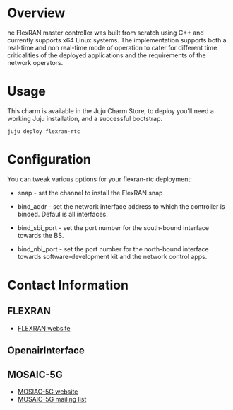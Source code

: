 # Overview

he FlexRAN master controller was built from scratch using C++ and currently supports x64 Linux systems. The implementation supports both a real-time and non real-time mode of operation to cater for different time criticalities of the deployed applications and the requirements of the network operators. 

# Usage

This charm is available in the Juju Charm Store, to deploy you'll need a working 
Juju installation, and a successful bootstrap.

    juju deploy flexran-rtc

# Configuration

You can tweak various options for your flexran-rtc deployment:

  * snap -  set the channel to install  the FlexRAN snap 
 
 * bind_addr - set the network interface address to which the controller is binded. Defaul is all interfaces. 

 * bind_sbi_port -  set the port number for the south-bound interface towards the BS.

 * bind_nbi_port -  set the port number for the north-bound interface towards software-development kit and the network control apps.
 


# Contact Information

## FLEXRAN 
 - [FLEXRAN website](http://mosaic-5g.io/flexran/)
## OpenairInterface


## MOSAIC-5G
- [MOSIAC-5G website](mosiac-5g.org)
- [MOSAIC-5G mailing list](contact@mosaic-5g.io)
